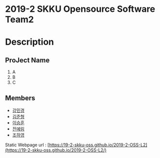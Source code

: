 ﻿2019-2 SKKU Opensource Software Team2
===============

# Description

## ProJect Name

1. A
2. B
3. C

## Members

* [강민경](https://seunghoon00.github.io/static_page)
* [김준형](https://seunghoon00.github.io/static_page)
* [이승훈](https://seunghoon00.github.io/static_page)
* [전예림](https://seunghoon00.github.io/static_page)
* [조하영](https://wh28533.github.io/static_page/)


Static Webpage url : [https://19-2-skku-oss.github.io/2019-2-OSS-L2](https://19-2-skku-oss.github.io/2019-2-OSS-L2/)
